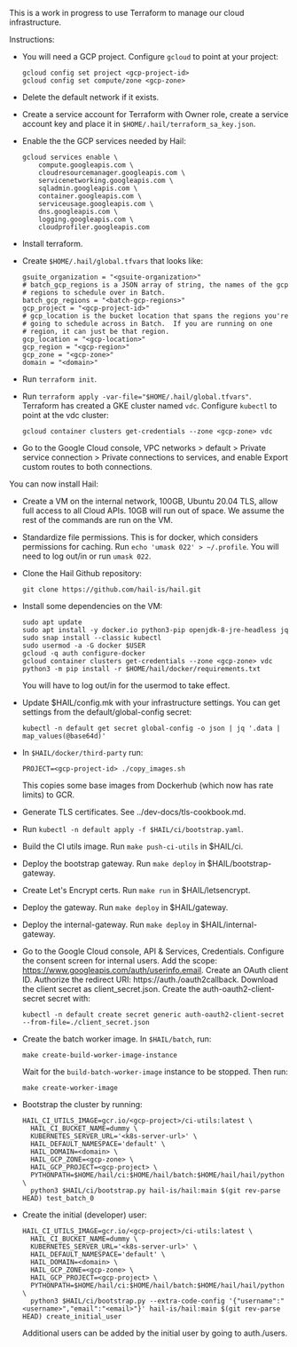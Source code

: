 This is a work in progress to use Terraform to manage our cloud
infrastructure.

Instructions:

- You will need a GCP project.  Configure `gcloud` to point at your project:

   ```
   gcloud config set project <gcp-project-id>
   gcloud config set compute/zone <gcp-zone>
   ```

- Delete the default network if it exists.

- Create a service account for Terraform with Owner role, create a
  service account key and place it in
  `$HOME/.hail/terraform_sa_key.json`.

- Enable the the GCP services needed by Hail:

   ```
   gcloud services enable \
       compute.googleapis.com \
       cloudresourcemanager.googleapis.com \
       servicenetworking.googleapis.com \
       sqladmin.googleapis.com \
       container.googleapis.com \
       serviceusage.googleapis.com \
       dns.googleapis.com \
       logging.googleapis.com \
       cloudprofiler.googleapis.com
   ```

- Install terraform.

- Create `$HOME/.hail/global.tfvars` that looks like:

   ```
   gsuite_organization = "<gsuite-organization>"
   # batch_gcp_regions is a JSON array of string, the names of the gcp
   # regions to schedule over in Batch.
   batch_gcp_regions = "<batch-gcp-regions>"
   gcp_project = "<gcp-project-id>"
   # gcp_location is the bucket location that spans the regions you're
   # going to schedule across in Batch.  If you are running on one
   # region, it can just be that region.
   gcp_location = "<gcp-location>"
   gcp_region = "<gcp-region>"
   gcp_zone = "<gcp-zone>"
   domain = "<domain>"
   ```

- Run `terraform init`.

- Run `terraform apply -var-file="$HOME/.hail/global.tfvars"`.
  Terraform has created a GKE cluster named `vdc`.  Configure
  `kubectl` to point at the vdc cluster:

  ```
  gcloud container clusters get-credentials --zone <gcp-zone> vdc
  ```

- Go to the Google Cloud console, VPC networks > default > Private
  service connection > Private connections to services, and enable
  Export custom routes to both connections.

You can now install Hail:

- Create a VM on the internal network, 100GB, Ubuntu 20.04 TLS, allow
  full access to all Cloud APIs.  10GB will run out of space.  We
  assume the rest of the commands are run on the VM.

- Standardize file permissions.  This is for docker, which considers
  permissions for caching.  Run `echo 'umask 022' > ~/.profile`.  You
  will need to log out/in or run `umask 022`.

- Clone the Hail Github repository:

  ```
  git clone https://github.com/hail-is/hail.git
  ```

- Install some dependencies on the VM:

  ```
  sudo apt update
  sudo apt install -y docker.io python3-pip openjdk-8-jre-headless jq
  sudo snap install --classic kubectl
  sudo usermod -a -G docker $USER
  gcloud -q auth configure-docker
  gcloud container clusters get-credentials --zone <gcp-zone> vdc
  python3 -m pip install -r $HOME/hail/docker/requirements.txt
  ```

  You will have to log out/in for the usermod to take effect.

- Update $HAIL/config.mk with your infrastructure settings.  You can
  get settings from the default/global-config secret:

  ```
  kubectl -n default get secret global-config -o json | jq '.data | map_values(@base64d)'
  ```

- In `$HAIL/docker/third-party` run:

  ```
  PROJECT=<gcp-project-id> ./copy_images.sh
  ```

  This copies some base images from Dockerhub (which now has rate
  limits) to GCR.

- Generate TLS certificates.  See ../dev-docs/tls-cookbook.md.

- Run `kubectl -n default apply -f $HAIL/ci/bootstrap.yaml`.

- Build the CI utils image.  Run `make push-ci-utils` in $HAIL/ci.

- Deploy the bootstrap gateway.  Run `make deploy` in
  $HAIL/bootstrap-gateway.

- Create Let's Encrypt certs. Run `make run` in $HAIL/letsencrypt.

- Deploy the gateway.  Run `make deploy` in $HAIL/gateway.

- Deploy the internal-gateway.  Run `make deploy` in $HAIL/internal-gateway.

- Go to the Google Cloud console, API & Services, Credentials.
  Configure the consent screen for internal users.  Add the scope:
  https://www.googleapis.com/auth/userinfo.email.  Create an OAuth
  client ID.  Authorize the redirect URI:
  https://auth.<domain>/oauth2callback.  Download the client secret
  as client_secret.json.  Create the auth-oauth2-client-secret secret
  with:

  ```
  kubectl -n default create secret generic auth-oauth2-client-secret --from-file=./client_secret.json
  ```

- Create the batch worker image.  In `$HAIL/batch`, run:

  ```
  make create-build-worker-image-instance
  ```

  Wait for the `build-batch-worker-image` instance to be stopped.  Then run:

  ```
  make create-worker-image
  ```

- Bootstrap the cluster by running:

  ```
  HAIL_CI_UTILS_IMAGE=gcr.io/<gcp-project>/ci-utils:latest \
    HAIL_CI_BUCKET_NAME=dummy \
    KUBERNETES_SERVER_URL='<k8s-server-url>' \
    HAIL_DEFAULT_NAMESPACE='default' \
    HAIL_DOMAIN=<domain> \
    HAIL_GCP_ZONE=<gcp-zone> \
    HAIL_GCP_PROJECT=<gcp-project> \
    PYTHONPATH=$HOME/hail/ci:$HOME/hail/batch:$HOME/hail/hail/python \
    python3 $HAIL/ci/bootstrap.py hail-is/hail:main $(git rev-parse HEAD) test_batch_0
  ```

- Create the initial (developer) user:

  ```
  HAIL_CI_UTILS_IMAGE=gcr.io/<gcp-project>/ci-utils:latest \
    HAIL_CI_BUCKET_NAME=dummy \
    KUBERNETES_SERVER_URL='<k8s-server-url>' \
    HAIL_DEFAULT_NAMESPACE='default' \
    HAIL_DOMAIN=<domain> \
    HAIL_GCP_ZONE=<gcp-zone> \
    HAIL_GCP_PROJECT=<gcp-project> \
    PYTHONPATH=$HOME/hail/ci:$HOME/hail/batch:$HOME/hail/hail/python \
    python3 $HAIL/ci/bootstrap.py --extra-code-config '{"username":"<username>","email":"<email>"}' hail-is/hail:main $(git rev-parse HEAD) create_initial_user
  ```

  Additional users can be added by the initial user by going to auth.<domain>/users.
